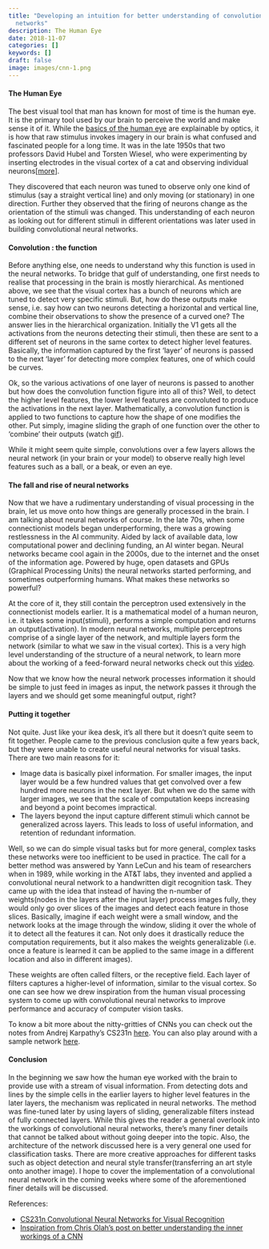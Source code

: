 ```yaml
---
title: "Developing an intuition for better understanding of convolutional neural
  networks"
description: The Human Eye
date: 2018-11-07
categories: []
keywords: []
draft: false
image: images/cnn-1.png
---
```


#### The Human Eye

<!-- ![](../images/1____a6agROPePwvQaGDHqwZMQ.jpeg) -->

The best visual tool that man has known for most of time is the human eye. It is the primary tool used by our brain to perceive the world and make sense it of it. While the [basics of the human eye](https://www.ducksters.com/science/sight_and_the_eye.php) are explainable by optics, it is how that raw stimulus invokes imagery in our brain is what confused and fascinated people for a long time. It was in the late 1950s that two professors David Hubel and Torsten Wiesel, who were experimenting by inserting electrodes in the visual cortex of a cat and observing individual neurons\[[more](https://knowingneurons.com/2014/10/29/hubel-and-wiesel-the-neural-basis-of-visual-perception/)\].

They discovered that each neuron was tuned to observe only one kind of stimulus (say a straight vertical line) and only moving (or stationary) in one direction. Further they observed that the firing of neurons change as the orientation of the stimuli was changed. This understanding of each neuron as looking out for different stimuli in different orientations was later used in building convolutional neural networks.

<!-- ![](../images/1__tpu0OouHTQpDQVgJoANAhA.jpeg) -->

#### Convolution : the function

Before anything else, one needs to understand why this function is used in the neural networks. To bridge that gulf of understanding, one first needs to realise that processing in the brain is mostly hierarchical. As mentioned above, we see that the visual cortex has a bunch of neurons which are tuned to detect very specific stimuli. But, how do these outputs make sense, i.e. say how can two neurons detecting a horizontal and vertical line, combine their observations to show the presence of a curved one? The answer lies in the hierarchical organization. Initially the V1 gets all the activations from the neurons detecting their stimuli, then these are sent to a different set of neurons in the same cortex to detect higher level features. Basically, the information captured by the first ‘layer’ of neurons is passed to the next ‘layer’ for detecting more complex features, one of which could be curves.

<!-- ![](../images/1__5VDvx6Mnk9jhl2gaFlwyOQ.png) -->

Ok, so the various activations of one layer of neurons is passed to another but how does the convolution function figure into all of this? Well, to detect the higher level features, the lower level features are convoluted to produce the activations in the next layer. Mathematically, a convolution function is applied to two functions to capture how the shape of one modifies the other. Put simply, imagine sliding the graph of one function over the other to ‘combine’ their outputs (watch [gif](http://bmia.bmt.tue.nl/education/courses/fev/course/notebooks/blockblockconvolution.gif)).

While it might seem quite simple, convolutions over a few layers allows the neural network (in your brain or your model) to observe really high level features such as a ball, or a beak, or even an eye.

#### The fall and rise of neural networks

Now that we have a rudimentary understanding of visual processing in the brain, let us move onto how things are generally processed in the brain. I am talking about neural networks of course. In the late 70s, when some connectionist models began underperforming, there was a growing restlessness in the AI community. Aided by lack of available data, low computational power and declining funding, an AI winter began. Neural networks became cool again in the 2000s, due to the internet and the onset of the information age. Powered by huge, open datasets and GPUs (Graphical Processing Units) the neural networks started performing, and sometimes outperforming humans. What makes these networks so powerful?

<!-- ![](../images/1__T3__WMAKx573MQDSOafhnRg.png) -->

At the core of it, they still contain the perceptron used extensively in the connectionist models earlier. It is a mathematical model of a human neuron, i.e. it takes some input(stimuli), performs a simple computation and returns an output(activation). In modern neural networks, multiple perceptrons comprise of a single layer of the network, and multiple layers form the network (similar to what we saw in the visual cortex). This is a very high level understanding of the structure of a neural network, to learn more about the working of a feed-forward neural networks check out this [video](https://www.youtube.com/watch?v=p69khggr1Jo).

Now that we know how the neural network processes information it should be simple to just feed in images as input, the network passes it through the layers and we should get some meaningful output, right?

#### Putting it together

Not quite. Just like your ikea desk, it’s all there but it doesn’t quite seem to fit together. People came to the previous conclusion quite a few years back, but they were unable to create useful neural networks for visual tasks. There are two main reasons for it:

*   Image data is basically pixel information. For smaller images, the input layer would be a few hundred values that get convolved over a few hundred more neurons in the next layer. But when we do the same with larger images, we see that the scale of computation keeps increasing and beyond a point becomes impractical.
*   The layers beyond the input capture different stimuli which cannot be generalized across layers. This leads to loss of useful information, and retention of redundant information.

Well, so we can do simple visual tasks but for more general, complex tasks these networks were too inefficient to be used in practice. The call for a better method was answered by Yann LeCun and his team of researchers when in 1989, while working in the AT&T labs, they invented and applied a convolutional neural network to a handwritten digit recognition task. They came up with the idea that instead of having the n-number of weights(nodes in the layers after the input layer) process images fully, they would only go over slices of the images and detect each feature in those slices. Basically, imagine if each weight were a small window, and the network looks at the image through the window, sliding it over the whole of it to detect all the features it can. Not only does it drastically reduce the computation requirements, but it also makes the weights generalizable (i.e. once a feature is learned it can be applied to the same image in a different location and also in different images).

<!-- ![](../images/1__qtinjiZct2w7Dr4XoFixnA.gif) -->

These weights are often called filters, or the receptive field. Each layer of filters captures a higher-level of information, similar to the visual cortex. So one can see how we drew inspiration from the human visual processing system to come up with convolutional neural networks to improve performance and accuracy of computer vision tasks.

To know a bit more about the nitty-gritties of CNNs you can check out the notes from Andrej Karpathy’s CS231n [here](http://cs231n.github.io/convolutional-networks/). You can also play around with a sample network [here](https://playground.tensorflow.org).

#### Conclusion

In the beginning we saw how the human eye worked with the brain to provide use with a stream of visual information. From detecting dots and lines by the simple cells in the earlier layers to higher level features in the later layers, the mechanism was replicated in neural networks. The method was fine-tuned later by using layers of sliding, generalizable filters instead of fully connected layers. While this gives the reader a general overlook into the workings of convolutional neural networks, there’s many finer details that cannot be talked about without going deeper into the topic. Also, the architecture of the network discussed here is a very general one used for classification tasks. There are more creative approaches for different tasks such as object detection and neural style transfer(transferring an art style onto another image). I hope to cover the implementation of a convolutional neural network in the coming weeks where some of the aforementioned finer details will be discussed.

References:

*   [CS231n Convolutional Neural Networks for Visual Recognition](http://cs231n.github.io/)
*   [Inspiration from Chris Olah’s post on better understanding the inner workings of a CNN](https://t.co/65Ru97b9gN)